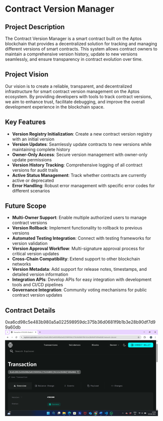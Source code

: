 # Contract Version Manager

## Project Description

The Contract Version Manager is a smart contract built on the Aptos blockchain that provides a decentralized solution for tracking and managing different versions of smart contracts. This system allows contract owners to maintain a comprehensive version history, update to new versions seamlessly, and ensure transparency in contract evolution over time.

## Project Vision

Our vision is to create a reliable, transparent, and decentralized infrastructure for smart contract version management on the Aptos ecosystem. By providing developers with tools to track contract versions, we aim to enhance trust, facilitate debugging, and improve the overall development experience in the blockchain space.

## Key Features

- **Version Registry Initialization**: Create a new contract version registry with an initial version
- **Version Updates**: Seamlessly update contracts to new versions while maintaining complete history
- **Owner-Only Access**: Secure version management with owner-only update permissions
- **Version History Tracking**: Comprehensive logging of all contract versions for audit trails
- **Active Status Management**: Track whether contracts are currently active or deprecated
- **Error Handling**: Robust error management with specific error codes for different scenarios

## Future Scope

- **Multi-Owner Support**: Enable multiple authorized users to manage contract versions
- **Version Rollback**: Implement functionality to rollback to previous versions
- **Automated Testing Integration**: Connect with testing frameworks for version validation
- **Version Approval Workflow**: Multi-signature approval process for critical version updates
- **Cross-Chain Compatibility**: Extend support to other blockchain networks
- **Version Metadata**: Add support for release notes, timestamps, and detailed version information
- **Integration APIs**: Develop APIs for easy integration with development tools and CI/CD pipelines
- **Governance Integration**: Community voting mechanisms for public contract version updates

## Contract Details

0xa6cd98c5e483b980a5a022598959dc375b36d0681f9b1b3e28b90df7d99a60db
![alt text](image.png)